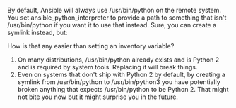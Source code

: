 By default, Ansible will always use /usr/bin/python on the remote system.
You set ansible_python_interpreter to provide a path to something that isn't
/usr/bin/python if you want it to use that instead. Sure, you can create a
symlink instead, but:

How is that any easier than setting an inventory variable?
1. On many distributions, /usr/bin/python already exists and is Python 2 and is
required by system tools. Replacing it will break things.
1. Even on systems that don't ship with Python 2 by default, by creating a
symlink from /usr/bin/python to /usr/bin/python3 you have potentially broken
anything that expects /usr/bin/python to be Python 2. That might not bite
you now but it might surprise you in the future.

